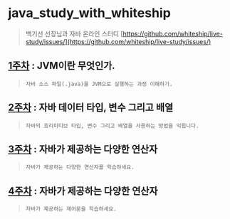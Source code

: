 # java_study_with_whiteship
>  백기선 선장님과 자바 온라인 스터디 [https://github.com/whiteship/live-study/issues/](https://github.com/whiteship/live-study/issues/)

[1주차](/mds/week01.md) : JVM이란 무엇인가.
-------------------------------------------
> ```자바 소스 파일(.java)을 JVM으로 실행하는 과정 이해하기.```

[2주차](/mds/week02.md) : 자바 데이터 타입, 변수 그리고 배열
-------------------------------------------
> ```자바의 프리미티브 타입, 변수 그리고 배열을 사용하는 방법을 익힙니다.```

[3주차](/mds/week03.md) : 자바가 제공하는 다양한 연산자
-------------------------------------------
> ```자바가 제공하는 다양한 연산자를 학습하세요.```

[4주차](/mds/week04.md) : 자바가 제공하는 다양한 연산자
-------------------------------------------
> ```자바가 제공하는 제어문을 학습하세요.```
